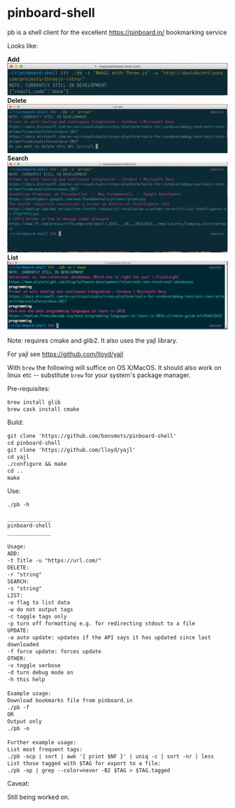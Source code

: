 pinboard-shell
==============

pb is a shell client for the excellent <https://pinboard.in/> bookmarking service

Looks like:

**Add**
![Delete](https://raw.githubusercontent.com/bonsmots/pinboard-shell/master/screen-add.png)
**Delete**
![Delete](https://raw.githubusercontent.com/bonsmots/pinboard-shell/master/screen-remove.png)
**Search**
![Search](https://raw.githubusercontent.com/bonsmots/pinboard-shell/master/screen-search.png)
**List**
![Output](https://raw.githubusercontent.com/bonsmots/pinboard-shell/master/screen-list.png)

Note: requires cmake and glib2. It also uses the yajl library. 

For yajl see <https://github.com/lloyd/yajl>

With `brew` the following will suffice on OS X/MacOS. It should also work on linux etc -- substitute `brew` for your system's package manager.

Pre-requisites:

	brew install glib
	brew cask install cmake

Build:

	git clone 'https://github.com/bonsmots/pinboard-shell'
	cd pinboard-shell
	git clone 'https://github.com/lloyd/yajl'
	cd yajl
	./configure && make
	cd ..
	make

Use:

````  
./pb -h

______________
pinboard-shell
______________

Usage:
ADD:
-t Title -u "https://url.com/"
DELETE:
-r "string"
SEARCH:
-s "string"
LIST:
-o flag to list data
-w do not output tags
-c toggle tags only
-p turn off formatting e.g. for redirecting stdout to a file
UPDATE:
-a auto update: updates if the API says it has updated since last downloaded
-f force update: forces update
OTHER:
-v toggle verbose
-d turn debug mode on
-h this help

Example usage:
Download bookmarks file from pinboard.in
./pb -f
OR
Output only
./pb -o

Further example usage:
List most frequent tags:
./pb -ocp | sort | awk '{ print $NF }' | uniq -c | sort -nr | less
List those tagged with $TAG for export to a file:
./pb -op | grep --color=never -B2 $TAG > $TAG.tagged  
````

Caveat:

Still being worked on.
